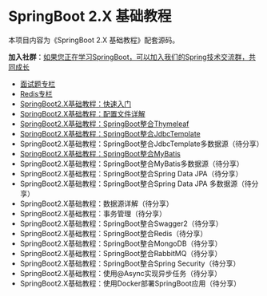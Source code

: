 # SpringBoot 2.X 基础教程

本项目内容为《SpringBoot 2.X 基础教程》配套源码。

**加入社群**：[如果您正在学习SpringBoot，可以加入我们的Spring技术交流群，共同成长](https://note.youdao.com/s/WzpH6jpc)

- [面试题专栏](https://blog.csdn.net/qq_35620342/category_11278274.html)
- [Redis专栏](https://blog.csdn.net/qq_35620342/category_11257165.html)
- [SpringBoot2.X基础教程：快速入门](https://blog.csdn.net/qq_35620342/article/details/120432103)
- [SpringBoot2.X基础教程：配置文件详解](https://blog.csdn.net/qq_35620342/article/details/120440398)
- [SpringBoot2.X基础教程：SpringBoot整合Thymeleaf](https://blog.csdn.net/qq_35620342/article/details/120484977)
- [SpringBoot2.X基础教程：SpringBoot整合JdbcTemplate](https://blog.csdn.net/qq_35620342/article/details/120482647)
- SpringBoot2.X基础教程：SpringBoot整合JdbcTemplate多数据源（待分享）
- [SpringBoot2.X基础教程：SpringBoot整合MyBatis](https://blog.csdn.net/qq_35620342/article/details/120575277)
- SpringBoot2.X基础教程：SpringBoot整合MyBatis多数据源（待分享）
- SpringBoot2.X基础教程：SpringBoot整合Spring Data JPA（待分享）
- SpringBoot2.X基础教程：SpringBoot整合Spring Data JPA 多数据源（待分享）
- SpringBoot2.X基础教程：数据源详解（待分享）
- SpringBoot2.X基础教程：事务管理（待分享）
- SpringBoot2.X基础教程：SpringBoot整合Swagger2（待分享）
- SpringBoot2.X基础教程：SpringBoot整合Redis（待分享）
- SpringBoot2.X基础教程：SpringBoot整合MongoDB（待分享）
- SpringBoot2.X基础教程：SpringBoot整合RabbitMQ（待分享）
- SpringBoot2.X基础教程：SpringBoot整合Spring Security（待分享）
- SpringBoot2.X基础教程：使用@Async实现异步任务（待分享）
- SpringBoot2.X基础教程：使用Docker部署SpringBoot应用（待分享）